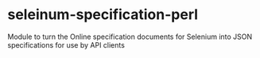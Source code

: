 # seleinum-specification-perl
Module to turn the Online specification documents for Selenium into JSON specifications for use by API clients

